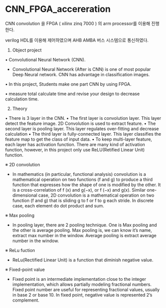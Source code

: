 # CNN_FPGA_accereration

CNN convolution 을 FPGA ( xilinx zinq 7000 ) 의 arm processor를 이용해 진행한다.

verilog HDL를 이용해 제어하였으며 AHB AMBA 버스 시스템으로 통신하였다.

1. Object project

• Convolutional Neural Network (CNN).

- Convolutional Neural Network (After is CNN) is one of most popular Deep
Neural network. CNN has advantage in classification images.

• In this project, Students make one part CNN by using FPGA.

• measure total calculate time and revise your design to decrease calculation
time.

2. Theory

• There is 3 layer in the CNN.
• The first layer is convolution layer. This layer detect the feature image. 2D Convolution is used to extract feature.
• The second layer is pooling layer. This layer regulates over-fitting and decrease calculation
• The third layer is fully-connected layer. This layer classifies the feature map to get the class of input data.
• To keep multi-layer feature, each layer has activation function. There are many kind of activation function, however, in this project only use ReLU(Retified Linear Unit) function.

※ 2D convolution
- In mathematics (in particular, functional analysis) convolution is a
mathematical operation on two functions (f and g) to produce a third function that expresses how the shape of one is modified by the other. It is a cross-correlation of f (x) and g(−x), or f (−x) and g(x). Similar one-dimensional case, 2D convolution is a mathematical operation on two function (f and g) that is sliding g to f or f to g each stride. In discrete case, each element do dot product and sum.

※ Max pooling
- In pooling layer, there are 2 pooling technique. One is Max pooling and the
other is average pooling. Max pooling is, we can know it’s name, extract max number in the window. Average pooling is extract average number in the window.

 ※ ReLu fuction
- ReLu(Rectified Linear Unit) is a function that diminish negative value.
 
※ Fixed-point value
- Fixed point is an intermediate implementation close to the integer
implementation, which allows partially modeling fractional numbers. Fixed point number are useful for representing fractional values, usually in base 2 or base 10. In fixed point, negative value is represented 2’s complement.

